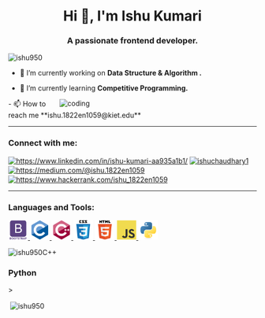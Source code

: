 <h1 align="center">Hi 👋, I'm Ishu Kumari</h1>
<h3 align="center">A passionate frontend developer.</h3>

<p align="left"> <img src="https://komarev.com/ghpvc/?username=ishu950&label=Profile%20views&color=0e75b6&style=flat" alt="ishu950" /> </p>

- 🔭 I’m currently working on **Data Structure & Algorithm .**

- 🌱 I’m currently learning **Competitive Programming.**

<img align ="right" alt ="coding" width ="400" src="https://cdn.dribbble.com/users/2646423/screenshots/5507196/computer.gif">
- 📫 How to reach me **ishu.1822en1059@kiet.edu**



<hr>

<h3 align="left">Connect with me:</h3>
<p align="left">
<a href="https://linkedin.com/in/https://www.linkedin.com/in/ishu-kumari-aa935a1b1/" target="blank"><img align="center" src="https://raw.githubusercontent.com/rahuldkjain/github-profile-readme-generator/master/src/images/icons/Social/linked-in-alt.svg" alt="https://www.linkedin.com/in/ishu-kumari-aa935a1b1/" height="30" width="40" /></a>
<a href="https://instagram.com/ishuchaudhary1" target="blank"><img align="center" src="https://raw.githubusercontent.com/rahuldkjain/github-profile-readme-generator/master/src/images/icons/Social/instagram.svg" alt="ishuchaudhary1" height="30" width="40" /></a>
<a href="https://medium.com/https://medium.com/@ishu.1822en1059" target="blank"><img align="center" src="https://raw.githubusercontent.com/rahuldkjain/github-profile-readme-generator/master/src/images/icons/Social/medium.svg" alt="https://medium.com/@ishu.1822en1059" height="30" width="40" /></a>
<a href="https://www.hackerrank.com/https://www.hackerrank.com/ishu_1822en1059" target="blank"><img align="center" src="https://raw.githubusercontent.com/rahuldkjain/github-profile-readme-generator/master/src/images/icons/Social/hackerrank.svg" alt="https://www.hackerrank.com/ishu_1822en1059" height="30" width="40" /></a>
</p>
<hr>
<h3 align="left">Languages and Tools:</h3>
<p align="left"> <a href="https://getbootstrap.com" target="_blank"> <img src="https://raw.githubusercontent.com/devicons/devicon/master/icons/bootstrap/bootstrap-plain-wordmark.svg" alt="bootstrap" width="40" height="40"/> </a> <a href="https://www.cprogramming.com/" target="_blank"> <img src="https://raw.githubusercontent.com/devicons/devicon/master/icons/c/c-original.svg" alt="c" width="40" height="40"/> </a> <a href="https://www.w3schools.com/cpp/" target="_blank"> <img src="https://raw.githubusercontent.com/devicons/devicon/master/icons/cplusplus/cplusplus-original.svg" alt="cplusplus" width="40" height="40"/> </a> <a href="https://www.w3schools.com/css/" target="_blank"> <img src="https://raw.githubusercontent.com/devicons/devicon/master/icons/css3/css3-original-wordmark.svg" alt="css3" width="40" height="40"/> </a> <a href="https://www.w3.org/html/" target="_blank"> <img src="https://raw.githubusercontent.com/devicons/devicon/master/icons/html5/html5-original-wordmark.svg" alt="html5" width="40" height="40"/> </a> <a href="https://developer.mozilla.org/en-US/docs/Web/JavaScript" target="_blank"> <img src="https://raw.githubusercontent.com/devicons/devicon/master/icons/javascript/javascript-original.svg" alt="javascript" width="40" height="40"/> </a> <a href="https://www.python.org" target="_blank"> <img src="https://raw.githubusercontent.com/devicons/devicon/master/icons/python/python-original.svg" alt="python" width="40" height="40"/> </a> </p>

<p><img align="left" src="https://github-readme-stats.vercel.app/api/top-langs?username=ishu950&show_icons=true&locale=en&layout=compact" alt="ishu950" /
        <h3>C++</h3>
<h3>Python</h3>>

</p>
<p>&nbsp;<img align="center" src="https://github-readme-stats.vercel.app/api?username=ishu950&show_icons=true&locale=en" alt="ishu950" /></p>

